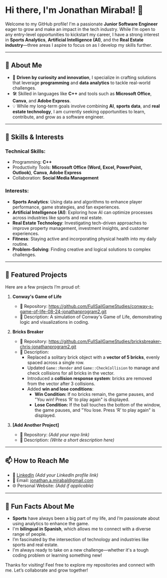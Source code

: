 # Hi there, I'm Jonathan Mirabal! 👋

Welcome to my GitHub profile! I'm a passionate **Junior Software Engineer** eager to grow and make an impact in the tech industry. While I'm open to any entry-level opportunities to kickstart my career, I have a strong interest in **Sports Analytics**, **Artificial Intelligence (AI)**, and the **Real Estate industry**—three areas I aspire to focus on as I develop my skills further.

---

## 🚀 About Me
- 🌟 **Driven by curiosity and innovation**, I specialize in crafting solutions that leverage **programming** and **data analytics** to tackle real-world challenges.
- 🛠️ Skilled in languages like **C++** and tools such as **Microsoft Office**, **Canva**, and **Adobe Express**.
- 💡 While my long-term goals involve combining **AI**, **sports data**, and **real estate technology**, I am currently seeking opportunities to learn, contribute, and grow as a software engineer.

---

## 🔧 Skills & Interests
### Technical Skills:
- Programming: **C++**
- Productivity Tools: **Microsoft Office (Word, Excel, PowerPoint, Outlook)**, **Canva**, **Adobe Express**
- Collaboration: **Social Media Management**

### Interests:
- **Sports Analytics**: Using data and algorithms to enhance player performance, game strategies, and fan experiences.
- **Artificial Intelligence (AI)**: Exploring how AI can optimize processes across industries like sports and real estate.
- **Real Estate Technology**: Investigating tech-driven approaches to improve property management, investment insights, and customer experiences.
- **Fitness**: Staying active and incorporating physical health into my daily routine.
- **Problem-Solving**: Finding creative and logical solutions to complex challenges.

---

## 📂 Featured Projects
Here are a few projects I’m proud of:

1. **Conway's Game of Life**
   - 📌 Repository: https://github.com/FullSailGameStudies/conway-s-game-of-life-08-24-jonathanprogram2.git
   - 📝 Description: A simulation of Conway's Game of Life, demonstrating logic and visualizations in coding.

2. **Bricks Breaker**
   - 📌 Repository: https://github.com/FullSailGameStudies/bricksbreaker-chris-jonathanprogram2.git
   - 📝 Description:
      - Replaced a solitary brick object with a **vector of 5 bricks**, evenly spaced across a single row.
     - Updated `Game::Render` and `Game::CheckCollision` to manage and check collisions for all bricks in the vector.
     - Introduced a **collision response system**: bricks are removed from the vector after 3 collisions.
     - Added **win and lose conditions**:
       - **Win Condition:** If no bricks remain, the game pauses, and "You win! Press ‘R’ to play again" is displayed.
       - **Lose Condition:** If the ball touches the bottom of the window, the game pauses, and "You lose. Press ‘R’ to play again" is displayed.

3. **[Add Another Project]**
   - 📌 Repository: *(Add your repo link)*
   - 📝 Description: *(Write a short description here)*

---

## 📫 How to Reach Me
- 💼 [LinkedIn](https://www.linkedin.com/in/jonathanmirabal) *(Add your LinkedIn profile link)*
- 📧 Email: [jonathan.a.mirabal@gmail.com](mailto:jonathan.a.mirabal@gmail.com)
- 🌐 Personal Website: *(Add if applicable)*

---

## 🌟 Fun Facts About Me
- **Sports** have always been a big part of my life, and I’m passionate about using analytics to enhance the game.
- I'm **bilingual in Spanish**, which allows me to connect with a diverse range of people.
- I’m fascinated by the intersection of technology and industries like sports and real estate.
- I'm always ready to take on a new challenge—whether it's a tough coding problem or learning something new!

Thanks for visiting! Feel free to explore my repositories and connect with me. Let’s collaborate and grow together!
